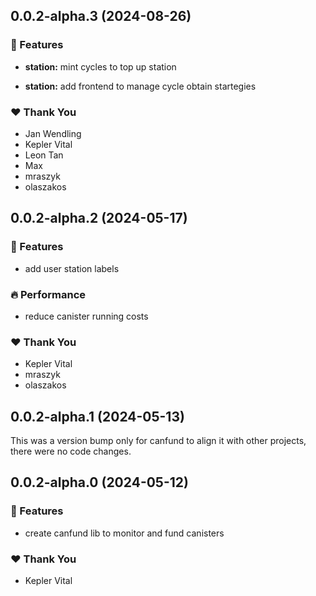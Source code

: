 ## 0.0.2-alpha.3 (2024-08-26)


### 🚀 Features

- **station:** mint cycles to top up station

- **station:** add frontend to manage cycle obtain startegies


### ❤️  Thank You

- Jan Wendling
- Kepler Vital
- Leon Tan
- Max
- mraszyk
- olaszakos

## 0.0.2-alpha.2 (2024-05-17)


### 🚀 Features

- add user station labels


### 🔥 Performance

- reduce canister running costs


### ❤️  Thank You

- Kepler Vital
- mraszyk
- olaszakos

## 0.0.2-alpha.1 (2024-05-13)

This was a version bump only for canfund to align it with other projects, there were no code changes.

## 0.0.2-alpha.0 (2024-05-12)


### 🚀 Features

- create canfund lib to monitor and fund canisters


### ❤️  Thank You

- Kepler Vital